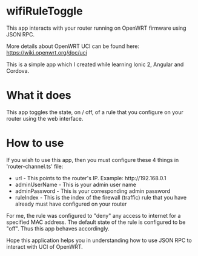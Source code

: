 # wifiRuleToggle

This app interacts with your router running on OpenWRT firmware using JSON RPC.

More details about OpenWRT UCI can be found here: https://wiki.openwrt.org/doc/uci

This is a simple app which I created while learning Ionic 2, Angular and Cordova.

<H1>What it does</H1>
This app toggles the state, on / off, of a rule that you configure on your router using the web interface.

<H1>How to use</H1>
If you wish to use this app, then you must configure these 4 things in 'router-channel.ts' file:
<ul>
  <li>url - This points to the router's IP. Example: http://192.168.0.1</li>
  <li>adminUserName - This is your admin user name</li>
  <li>adminPassword - This is your corresponding admin password</li>
  <li>ruleIndex - This is the index of the firewall (traffic) rule that you have already must have configured on your router</li>
</ul>

For me, the rule was configured to "deny" any access to internet for a specified MAC address. The default state of the rule is configured to be "off". Thus this app behaves accordingly.

Hope this application helps you in understanding how to use JSON RPC to interact with UCI of OpenWRT.
